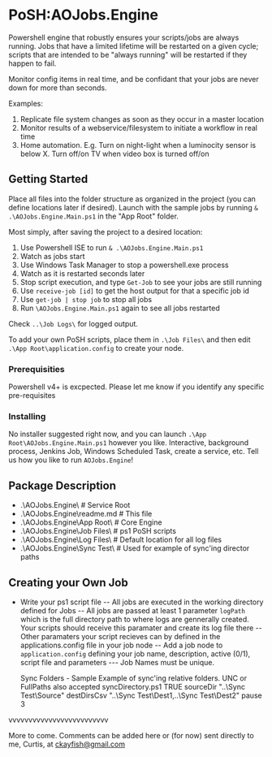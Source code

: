 # PoSH:AOJobs.Engine
Powershell engine that robustly ensures your scripts/jobs are always running. Jobs that have a limited lifetime will
be restarted on a given cycle; scripts that are intended to be "always running" will be restarted if they happen to fail.

Monitor config items in real time, and be confidant that your jobs are never down for more than seconds.

Examples:
1) Replicate file system changes as soon as they occur in a master location
2) Monitor results of a webservice/filesystem to initiate a workflow in real time
3) Home automation. E.g. Turn on night-light when a luminocity sensor is below X. Turn off/on TV when video box is turned off/on
		  
## Getting Started

Place all files into the folder structure as organized in the project (you can define locations later if desired).
Launch with the sample jobs by running `& .\AOJobs.Engine.Main.ps1` in the "App Root" folder.

Most simply, after saving the project to a desired location:
 1) Use Powershell ISE to run `& .\AOJobs.Engine.Main.ps1`
 2) Watch as jobs start
 3) Use Windows Task Manager to stop a powershell.exe process
 4) Watch as it is restarted seconds later
 5) Stop script execution, and type `Get-Job` to see your jobs are still running
 6) Use `receive-job [id]` to get the host output for that a specific job id
 7) Use `get-job | stop job` to stop all jobs
 8) Run `\AOJobs.Engine.Main.ps1` again to see all jobs restarted 

Check `..\Job Logs\` for logged output.

To add your own PoSH scripts, place them in `.\Job Files\` and then edit `.\App Root\application.config` to create your <job> node.

### Prerequisities

Powershell v4+ is excpected. Please let me know if you identify any specific pre-requisites

### Installing

No installer suggested right now, and you can launch `.\App Root\AOJobs.Engine.Main.ps1` however you like. Interactive, background process,
Jenkins Job, Windows Scheduled Task, create a service, etc. Tell us how you like to run `AOJobs.Engine`!

## Package Description

- .\AOJobs.Engine\              # Service Root
- .\AOJobs.Engine\readme.md     # This file
- .\AOJobs.Engine\App Root\     # Core Engine
- .\AOJobs.Engine\Job Files\    # ps1 PoSH scripts 
- .\AOJobs.Engine\Log Files\    # Default location for all log files
- .\AOJobs.Engine\Sync Test\    # Used for example of sync'ing director paths
 
## Creating your Own Job
- Write your ps1 script file
-- All jobs are executed in the working directory defined for Jobs
-- All jobs are passed at least 1 parameter `logPath` which is the full directory path to where logs are gennerally created. Your scripts should receive this paramater and create its log file there
-- Other paramaters your script recieves can by defined in the applications.config file in your job node
-- Add a job node to `application.config` defining your job name, description, active (0/1), script file and parameters
--- Job Names must be unique.


    <job>
        <name>Sync Folders - Sample</name>
        <description>Example of sync'ing relative folders. UNC or FullPaths also accepted</description>
        <fileName>syncDirectory.ps1</fileName>
        <active>TRUE</active>
        <params>
            <param>
               <pname>sourceDir</pname>
               <pvalue>"..\Sync Test\Source"</pvalue>
            </param>
            <param>
               <pname>destDirsCsv</pname>
               <pvalue>"..\Sync Test\Dest1,..\Sync Test\Dest2"</pvalue>
            </param>
            <param>
               <pname>pause</pname>
               <pvalue>3</pvalue>
            </param>
        </params>
    </job>
    
vvvvvvvvvvvvvvvvvvvvvvvvv

More to come. Comments can be added here or (for now) sent directly to me, Curtis, at ckayfish@gmail.com
